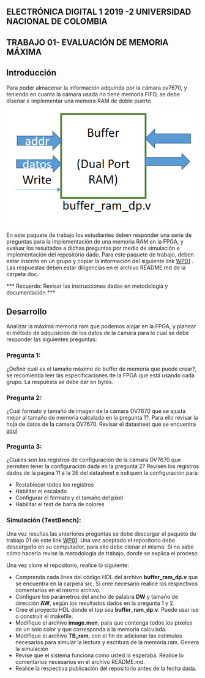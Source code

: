 ##  ELECTRÓNICA DIGITAL 1 2019 -2 UNIVERSIDAD NACIONAL DE COLOMBIA 
## TRABAJO 01- EVALUACIÓN DE MEMORIA  MÁXIMA 


## Introducción 
Para poder almacenar la información adquirida por la cámara ov7670, y teniendo en cuanta la cámara  usada no tiene memoria FIFO, se debe diseñar e implementar una memora RAM  de doble puerto 

![DIAGRAMA](./figs/cajaramdp.png)

En este paquete  de trabajo los estudiantes deben  responder una serie de preguntas para la implementación de una memoria RAM en la FPGA, y evaluar los  resultados a dichas preguntas por medio de  simulación e implementación del repositorio  dado. 
Para este paquete de trabajo, deben   estar inscrito en un grupo y copiar la información del siguiente link  [WP01](https://classroom.github.com/g/Ra4G34mi) .
Las respuestas deben estar diligencias en el archivo README.md de la carpeta doc. 

*** Recuerde: Revisar  las instrucciones dadas en metodología y documentación.***



## Desarrollo
Analizar la máxima memoria ram que podemos alojar en la FPGA,  y planear el método de adquisición de los datos de la cámara  para lo cual se debe responder las siguientes preguntas:

### Pregunta 1:
¿Definir cuál es el tamaño máximo de buffer de memoria que puede crear?, se recomienda leer las especificaciones de la FPGA que está usando cada grupo. La respuesta se debe dar en bytes.

### Pregunta 2:
¿Cuál formato  y tamaño de imagen de la cámara OV7670  que se ajusta mejor al tamaño de memoria calculado en la pregunta 1?. Para ello revisar la hoja de datos de la cámara OV7670. Revisar el datasheet que se encuentra [aquí](https://github.com/unal-edigital1-2019-2/work1-ram/blob/master/docs/datasheet/OV7670_2006.pdf)

### Pregunta 3:
¿Cuáles son los registros de configuración de la cámara OV7670 que permiten tener la configuración dada en la pregunta 2? Revisen los registros dados de la página 11 a la 26 del datasheet e indiquen la configuración para:

* Restablecer todos los registros
* Habilitar el escalado
* Configurar el formato y el tamaño del pixel
* Habilitar el test de barra de colores

### Simulación (TestBench):

Una vez resultas las anteriores preguntas se  debe descargar el paquete de trabajo 01 de este link  [WP01](https://classroom.github.com/g/Ra4G34mi).
Una vez aceptado el repositorio debe descargarlo en su computador, para ello debe  clonar el mismo. Si no sabe cómo hacerlo  revise la metodología de trabajo, donde se explica el proceso

Una vez clone el repositorio, realice lo siguiente:

* Comprenda cada línea del código HDL del archivo **buffer_ram_dp.v** que se encuentra en la carpera src. Si cree necesario realice los respectivos comentarios  en el mismo archivo.
* Configure los parámetros del ancho de palabra **DW**  y tamaño de dirección **AW**, según los resultados dados en la pregunta 1 y 2.
* Cree el proyecto HDL  donde el top sea **buffer_ram_dp.v**. Puede usar ise o construir el makefile. 
* Modifique el archivo **image.men**, para que contenga todos los pixeles de un solo color  y que corresponda a la memoria calculada.
* Modifique el archivo **TB_ram**, con el fin de adicionar las estímulos necesarios para simular la lectura y escritura de la memoria ram. Genera la simulación 
* Revise que el sistema funciona como usted lo esperaba. Realice lo comentarios necesarios  en el archivo README.md. 
* Realice la respectiva publicación del repositorio antes de la fecha dada. 







